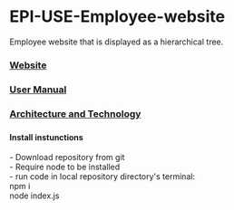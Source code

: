 # EPI-USE-Employee-website
Employee website that is displayed as a hierarchical tree.
<h3> <a href = "https://epi-use-employee-tree.herokuapp.com/">Website</a></h3>
<h3><a href = "https://docs.google.com/document/d/1BCiszkkHpoXoW0kLKkRTRfDQ7PgEBWI0MCpMYG4xGm4/edit?usp=sharing">User Manual</a><h3/>
<h3><a href = "https://docs.google.com/document/d/11hE409J6jSQN0r8huLRjaewdN4LUcXRc-ts6dDD9auY/edit?usp=sharing">Architecture and Technology</a><h3/>

<h4>Install instunctions</h4>
- Download repository from git<br/>
- Require node to be installed<br/>
- run code in local repository directory's terminal: <br/>
npm i<br/>
node index.js
